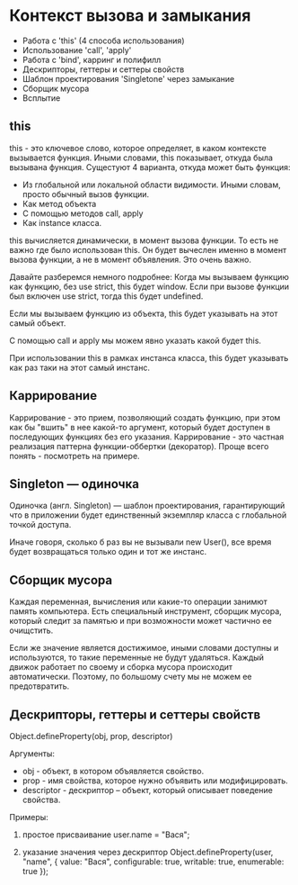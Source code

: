 # Контекст вызова и замыкания

* Работа с 'this' (4 способа использования)
* Использование 'call', 'apply'
* Работа с 'bind', карринг и полифилл
* Дескрипторы, геттеры и сеттеры свойств
* Шаблон проектирования 'Singletone' через замыкание
* Сборщик мусора
* Всплытие

## this
this - это ключевое слово, которое определяет, в каком контексте вызывается функция. Иными словами, this показывает,
откуда была вызывана функция.
Сущестуют 4 варианта, откуда может быть функция:
 * Из глобальной или локальной области видимости. Иными словам, просто обычный вызов функции.
 * Как метод объекта
 * С помощью методов call, apply
 * Как instance класса.
 
 this вычисляется динамически, в момент вызова функции. То есть не важно где было использован this. Он будет
 вычеслен именно в момент вызова функции, а не в момент объявления. Это очень важно.
 
Давайте разберемся немного подробнее:
Когда мы вызываем функцию как функцию, без use strict, this будет window.
Если при вызове функции был включен use strict, тогда this будет undefined.

Если мы вызываем функцию из объекта, this будет указывать на этот самый объект.

С помощью call и apply мы можем явно указать какой будет this.

При использовании this в рамках инстанса класса, this будет указывать как раз таки на этот самый инстанс.

## Каррирование
Каррирование - это прием, позволяющий создать функцию, при этом как бы "вшить" в нее какой-то аргумент, который будет
доступен в последующих функциях без его указания. 
Каррирование - это частная реализация паттерна функции-оббертки (декоратор).
Проще всего понять - посмотреть на примере.

## Singleton — одиночка

Одиночка (англ. Singleton) — шаблон проектирования, гарантирующий что в приложении будет единственный
экземпляр класса с глобальной точкой доступа.

Иначе говоря, сколько б раз вы не вызывали new User(), все время будет возвращаться только один и тот же инстанс.

## Сборщик мусора
Каждая переменная, вычисления или какие-то операции занимют память компьютера. Есть специальный инструмент,
сборщик мусора, который следит за памятью и при возможности может частично ее очищстить.

Если же значение является достижимое, иными словами доступны и используются, то такие переменные не будут удаляться.
Каждый движок работает по своему и сборка мусора происходит автоматически. Поэтому, по большому счету мы не можем ее
предотвратить.


## Дескрипторы, геттеры и сеттеры свойств
Object.defineProperty(obj, prop, descriptor)

Аргументы:
* obj - объект, в котором объявляется свойство.
* prop - имя свойства, которое нужно объявить или модифицировать.
* descriptor - дескриптор – объект, который описывает поведение свойства.

Примеры:
1. простое присваивание
user.name = "Вася";

2. указание значения через дескриптор
Object.defineProperty(user, "name", { value: "Вася", configurable: true, writable: true, enumerable: true });
